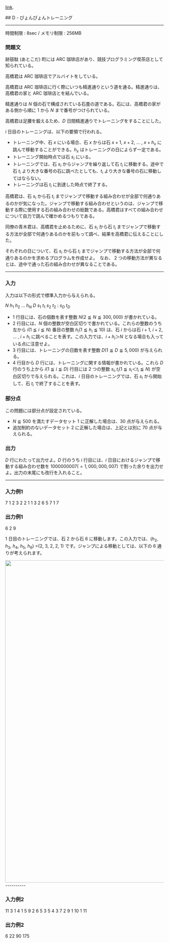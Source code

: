 [link](http://arc027.contest.atcoder.jp/tasks/arc027_4).


<script type="text/x-mathjax-config">
  MathJax.Hub.Config({ tex2jax: { inlineMath: [ ['$','$'] ] } });
</script>
<script type="text/javascript"
src="https://cdn.mathjax.org/mathjax/latest/MathJax.js?config=TeX-MML-AM_CHTML">
</script>## D - ぴょんぴょんトレーニング

----------

時間制限 : 8sec / メモリ制限 : 256MB

### 問題文

跡鼓駄 (あとこだ) 町には ARC 珈琲店があり、競技プログラミング喫茶店として知られている。

高橋君は ARC 珈琲店でアルバイトをしている。

高橋君は ARC 珈琲店に行く際にいつも精進通りという道を通る。精進通りは、高橋君の家と ARC 珈琲店とを結んでいる。

精進通りは $N$ 個の石で構成されている石畳の道である。石には、高橋君の家がある側から順に $1$ から $N$ まで番号がつけられている。

高橋君は足腰を鍛えるため、$D$ 日間精進通りでトレーニングをすることにした。

$i$ 日目のトレーニングは、以下の要領で行われる。

* トレーニング中、石 $x$ にいる場合、石 $x$ からは石 $x + 1$, $x + 2$, … , $x + h_x$ に跳んで移動することができる。$h_x$ はトレーニングの日によらず一定である。
* トレーニング開始時点では石 $s_i$ にいる。
* トレーニングでは、石 $s_i$ からジャンプを繰り返して石 $t_i$ に移動する。途中で石 $t_i$ より大きな番号の石に跳べたとしても、$t_i$ より大きな番号の石に移動してはならない。
* トレーニングは石 $t_i$ に到達した時点で終了する。

高橋君は、石 $s_i$ から石 $t_i$ までジャンプで移動する組み合わせが全部で何通りあるのかが気になった。ジャンプで移動する組み合わせというのは、ジャンプで移動する際に使用する石の組み合わせの総数である。高橋君はすべての組み合わせについて自力で跳んで確かめるつもりである。

同僚の青木君は、高橋君を止めるために、石 $s_i$ から石 $t_i$ までジャンプで移動する方法が全部で何通りあるのかを前もって調べ、結果を高橋君に伝えることにした。

それぞれの日について、石 $s_i$ から石 $t_i$ までジャンプで移動する方法が全部で何通りあるのかを求めるプログラムを作成せよ。　なお、 $2$ つの移動方法が異なるとは、途中で通った石の組み合わせが異なることである。

----------

### 入力

入力は以下の形式で標準入力から与えられる。

>
$N$
$h_1$ $h_2$ ... $h_N$
$D$
$s_1$ $t_1$
$s_2$ $t_2$
:
$s_D$ $t_D$


* $1$ 行目には、石の個数を表す整数 $N (2 ≦ N ≦ 300,000)$ が書かれている。
* $2$ 行目には、$N$ 個の整数が空白区切りで書かれている。これらの整数のうち左から $i (1 ≦ i ≦ N)$ 番目の整数 $h_i (1 ≦ h_i ≦ 10)$ は、石 $i$ からは石 $i + 1$, $i + 2$, … , $i + h_i$ に跳べることを表す。この入力では、$i + h_i ＞ N$ となる場合も入っている点に注意せよ。
* $3$ 行目には、トレーニングの日数を表す整数 $D (1 ≦ D ≦ 5,000)$ が与えられる。
* $4$ 行目から $D$ 行には、トレーニングに関する情報が書かれている。これら $D$ 行のうち上から $i (1 ≦ i ≦ D)$ 行目には $2$ つの整数 $s_i, t_i (1 ≦ s_i ＜ t_i ≦ N)$ が空白区切りで与えられる。これは、$i$ 日目のトレーニングでは、石 $s_i$ から開始して、石 $t_i$ で終了することを表す。

### 部分点

この問題には部分点が設定されている。

* $N ≦ 500$ を満たすデータセット $1$ に正解した場合は、$30$ 点が与えられる。
* 追加制約のないデータセット $2$ に正解した場合は、上記とは別に $70$ 点が与えられる。

### 出力

$D$ 行にわたって出力せよ。$D$ 行のうち $i$ 行目には、$i$ 日目におけるジャンプで移動する組み合わせ数を $1000000007 (= 1,000,000,007)$ で割った余りを出力せよ。出力の末尾にも改行を入れること。

----------

### 入力例1

>
7
1 2 3 2 2 1 1
3
2 6
5 7
1 7


### 出力例1

>
6
2
9


$1$ 日目のトレーニングでは、石 $2$ から石 $6$ に移動します。この入力では、($h_2$, $h_3$, $h_4$, $h_5$, $h_6$) =($2$, $3$, $2$, $2$, $1$) です。ジャンプによる移動としては、以下の $6$ 通りが考えられます。

<img src="http://abc001.contest.atcoder.jp//img/arc/027/4-1.png" width="1024px">
</img>----------

### 入力例2

>
11
3 1 4 1 5 9 2 6 5 3 5
4
3 7
2 9
1 10
1 11


### 出力例2

>
6
22
90
175


